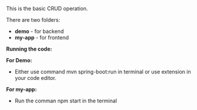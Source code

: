 This is the basic CRUD operation.

There are two folders:
- **demo** - for backend
- **my-app** - for frontend

**Running the code:**

**For Demo:**
- Either use command mvn spring-boot:run in terminal or use extension in your code editor.

**For my-app:**
- Run the comman npm start in the terminal
